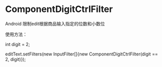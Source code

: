 # ComponentDigitCtrlFilter
Android 限制edit根据商品输入指定的位数和小数位

使用方法：

int digit = 2;

editText.setFilters(new InputFilter[]{new ComponentDigitCtrlFilter(digit == 2, digit)});
